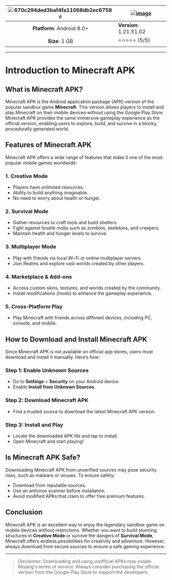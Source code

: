 |![670c294ded3baf4fa11068db2ec6758c](https://github.com/user-attachments/assets/235d459e-46a7-4294-855f-f41e633926ee)|[**![image](https://github.com/user-attachments/assets/e4be5d5d-6220-4069-a440-65c581247dd4)**](https://apkitech.com/)  |
|:-------------------------------------------------:|-----------------------|
| **Platform**: Android 8.0+                       | **Version**:  1.21.51.02      |
| **Size**: 1 GB                                  | ⭐⭐⭐⭐⭐ (5/5) |
---

# Introduction to Minecraft APK

## What is Minecraft APK?
Minecraft APK is the Android application package (APK) version of the popular sandbox game **Minecraft**. This version allows players to install and play Minecraft on their mobile devices without using the Google Play Store. Minecraft APK provides the same immersive gameplay experience as the official version, enabling users to explore, build, and survive in a blocky, procedurally generated world.

## Features of Minecraft APK
Minecraft APK offers a wide range of features that make it one of the most popular mobile games worldwide:

### 1. **Creative Mode**
- Players have unlimited resources.
- Ability to build anything imaginable.
- No need to worry about health or hunger.

### 2. **Survival Mode**
- Gather resources to craft tools and build shelters.
- Fight against hostile mobs such as zombies, skeletons, and creepers.
- Maintain health and hunger levels to survive.

### 3. **Multiplayer Mode**
- Play with friends via local Wi-Fi or online multiplayer servers.
- Join Realms and explore vast worlds created by other players.

### 4. **Marketplace & Add-ons**
- Access custom skins, textures, and worlds created by the community.
- Install modifications (mods) to enhance the gameplay experience.

### 5. **Cross-Platform Play**
- Play Minecraft with friends across different devices, including PC, console, and mobile.

## How to Download and Install Minecraft APK
Since Minecraft APK is not available on official app stores, users must download and install it manually. Here’s how:

### **Step 1: Enable Unknown Sources**
- Go to **Settings** > **Security** on your Android device.
- Enable **Install from Unknown Sources**.

### **Step 2: Download Minecraft APK**
- Find a trusted source to download the latest Minecraft APK version.

### **Step 3: Install and Play**
- Locate the downloaded APK file and tap to install.
- Open Minecraft and start playing!

## Is Minecraft APK Safe?
Downloading Minecraft APK from unverified sources may pose security risks, such as malware or viruses. To ensure safety:
- Download from reputable sources.
- Use an antivirus scanner before installation.
- Avoid modified APKs that claim to offer free premium features.

## Conclusion
Minecraft APK is an excellent way to enjoy the legendary sandbox game on mobile devices without restrictions. Whether you want to build stunning structures in **Creative Mode** or survive the dangers of **Survival Mode**, Minecraft offers endless possibilities for creativity and adventure. However, always download from secure sources to ensure a safe gaming experience.

---

> *Disclaimer:* Downloading and using unofficial APKs may violate Mojang's terms of service. Always consider purchasing the official version from the Google Play Store to support the developers.
